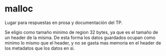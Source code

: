 # malloc
Lugar para respuestas en prosa y documentación del TP.

Se eligio como tamaño minimo de region 32 bytes, ya que es el tamaño de un header de la misma. De esta forma los datos guardados ocupan como minimo lo mismo que el header, y no se gasta mas memoria en el header de los metadatos que los datos en si.
